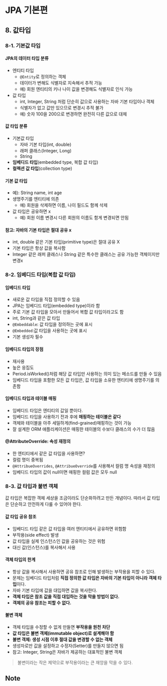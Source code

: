 # JPA 기본편

## 8. 값타입

### 8-1. 기본값 타입

#### JPA의 데이터 타입 분류

* 엔티티 타입
    * `@Entity`로 정의하는 객체
    * 데이터가 변해도 식별자로 지속해서 추적 가능
    * 예) 회원 엔티티의 키나 나이 값을 변경해도 식별자로 인식 가능
* 값 타입
    * int, Integer, String 처럼 단순히 값으로 사용하는 자바 기본 타입이나 객체
    * 식별자가 없고 값만 있으므로 변경시 추적 불가
    * 예) 숫자 100을 200으로 변경하면 완전히 다른 값으로 대체

#### 값 타입 분류

* 기본값 타입
    * 자바 기본 타입(int, double)
    * 래퍼 클래스(Integer, Long)
    * String
* **임베디드 타입**(embedded type, 복합 값 타입)
* **컬렉션 값 타입**(collection type)

#### 기본 값 타입

* 예): String name, int age
* 생명주기를 엔티티에 의존
    * 예) 회원을 삭제하면 이름, 나이 필드도 함께 삭제
* 값 타입은 공유하면 x
    * 예) 회원 이름 변경시 다른 회원의 이름도 함게 변경되면 안됨

#### 참고: 자바의 기본 타입은 절대 공유 x

* int, double 같은 기본 타입(primitive type)은 절대 공유 X
* 기본 타입은 항상 값을 복사함
* Integer 같은 래퍼 클래스나 String 같은 특수한 클래스는 공유 가능한 객체이지만 변경x

### 8-2. 임베디드 타입(복합 값 타입)

#### 임베디드 타입

* 새로운 값 타입을 직접 정의할 수 있음
* JPA는 임베디드 타입(embedded type)이라 함
* 주로 기본 값 타입을 모아서 만들어서 복합 값 타입이라고도 함
* int, String과 같은 값 타입
* `@Embeddable`: 값 타입을 정의하는 곳에 표시
* `@Embedded`:값 타입을 사용하는 곳에 표시
* 기본 생성자 필수

#### 임베디드 타입의 장점

* 재사용
* 높은 응집도
* Period.isWorked()처럼 해당 값 타입만 사용하는 의미 있는 메소드를 만들 수 있음
* 임베디드 타입을 포함한 모든 값 타입은, 값 타입을 소유한 엔티티에 생명주기를 의존함

#### 임베디드 타입과 테이블 매핑

* 임베디드 타입은 엔티티의 값일 뿐이다.
* 임베디드 타입을 사용하기 전과 후에 **매핑하는 테이블은 같다**
* 객체와 테이블을 아주 세밀하게(find-grained)매핑하는 것이 가능
* 잘 설계한 ORM 애플리케이션은 매핑한 테이블의 수보다 클래스의 수가 더 많음

#### @AttributeOverride: 속성 재정의

* 한 엔티티에서 같은 값 타입을 사용하면?
* 컬럼 명이 중복됨
* `@AttribueOverrides`, `@AttribueOverride`를 사용해서 컬럼 명 속성을 재정의
* 임베디드 타입의 값이 null이면 매핑한 컬럼 값은 모두 null

### 8-3. 값 타입과 불변 객체

값 타입은 복잡한 객체 세상을 조금이라도 단순화하려고 만든 개념이다. 따라서 값 타입은 단순하고 안전하게 다룰 수 있어야 한다.

#### 값 타입 공유 참조

* 임베디드 타입 같은 값 타입을 여러 엔티티에서 공유하면 위험함
* 부작용(side effect) 발생
* 값 타입을 실제 인스턴스인 값을 공유하는 것은 위험
* 대신 값(인스턴스)를 복사해서 사용

#### 객체 타입의 한계

* 항상 값을 복사해서 사용하면 공유 참조로 인해 발생하는 부작용을 피할 수 있다.
* 문제는 임베디드 타입처럼 **직접 정의한 값 타입은 자바의 기본 타입이 아니라 객체 타입**이다.
* 자바 기본 타입에 값을 대입하면 값을 복사한다.
* **객체 타입은 참조 값을 직접 대입하는 것을 막을 방법이 없다.**
* **객체의 공유 참조는 피할 수 없다.**

#### 불변 객체

* 객체 타입을 수정할 수 없게 만들면 **부작용을 원천 차단**
* **값 타입은 불변 객체(immutable object)로 설계해야 함**
* **불변 객체: 생성 시점 이후 절대 값을 변경할 수 없는 객체**
* 생성자로만 값을 설정하고 수정자(Setter)를 만들지 않으면 됨
* 참고: Integer, String은 자바가 제공하는 대표적인 불변 객체

> 불변이라는 작은 제약으로 부작용이라는 큰 재앙을 막을 수 있다.

## Note